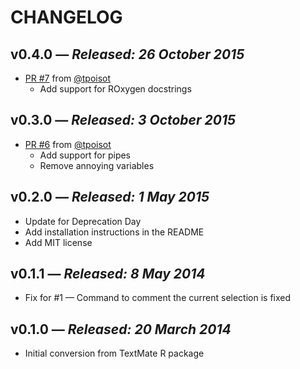 # CHANGELOG

## **v0.4.0** &mdash; *Released: 26 October 2015*

* [PR #7](https://github.com/lee-dohm/language-r/pull/7) from [@tpoisot](https://github.com/tpoisot)
    * Add support for ROxygen docstrings

## **v0.3.0** &mdash; *Released: 3 October 2015*

* [PR #6](https://github.com/lee-dohm/language-r/pull/6) from [@tpoisot](https://github.com/tpoisot)
    * Add support for pipes
    * Remove annoying variables

## **v0.2.0** &mdash; *Released: 1 May 2015*

* Update for Deprecation Day
* Add installation instructions in the README
* Add MIT license

## **v0.1.1** &mdash; *Released: 8 May 2014*

* Fix for #1 &mdash; Command to comment the current selection is fixed

## **v0.1.0** &mdash; *Released: 20 March 2014*

* Initial conversion from TextMate R package
